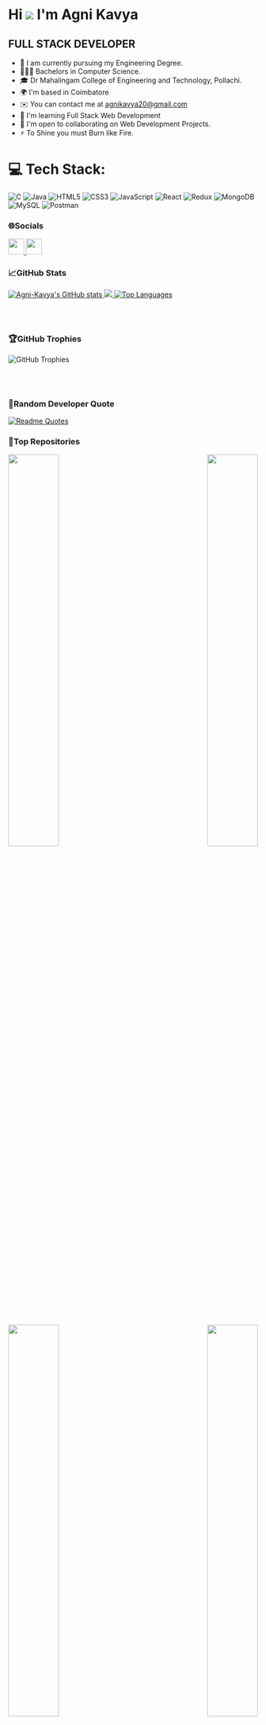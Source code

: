 # Hi ![](https://user-images.githubusercontent.com/18350557/176309783-0785949b-9127-417c-8b55-ab5a4333674e.gif) I'm Agni Kavya
## FULL STACK DEVELOPER
* 🔭 I am currently pursuing my Engineering Degree.
* 👩🏻‍🎓 Bachelors in Computer Science.
* 🎓 Dr Mahalingam College of Engineering and Technology, Pollachi.
* 🌍 I'm based in Coimbatore
* ✉️ You can contact me at [agnikavya20@gmail.com](mailto:agnikavya20@gmail.com)
* 🧠 I'm learning Full Stack Web Development
* 🤝 I'm open to collaborating on Web Development Projects.
* ⚡ To Shine you must Burn like Fire.

# 💻 Tech Stack:

![C](https://img.shields.io/badge/c-%2300599C.svg?style=for-the-badge&logo=c&logoColor=white)
![Java](https://img.shields.io/badge/java-%23ED8B00.svg?style=for-the-badge&logo=openjdk&logoColor=white)
![HTML5](https://img.shields.io/badge/html5-%23E34F26.svg?style=for-the-badge&logo=html5&logoColor=white)
![CSS3](https://img.shields.io/badge/css3-%231572B6.svg?style=for-the-badge&logo=css3&logoColor=white)
![JavaScript](https://img.shields.io/badge/javascript-%23323330.svg?style=for-the-badge&logo=javascript&logoColor=%23F7DF1E)
![React](https://img.shields.io/badge/react-%2320232a.svg?style=for-the-badge&logo=react&logoColor=%2361DAFB)
![Redux](https://img.shields.io/badge/redux-%23593d88.svg?style=for-the-badge&logo=redux&logoColor=white)
![MongoDB](https://img.shields.io/badge/MongoDB-%234ea94b.svg?style=for-the-badge&logo=mongodb&logoColor=white)
![MySQL](https://img.shields.io/badge/mysql-%2300000f.svg?style=for-the-badge&logo=mysql&logoColor=white)
![Postman](https://img.shields.io/badge/Postman-FF6C37?style=for-the-badge&logo=postman&logoColor=white)

###  🌐Socials
<p align="left">
  <a href="https://www.github.com/Agni-Kavya" target="_blank" rel="noreferrer">
    <img src="https://raw.githubusercontent.com/danielcranney/readme-generator/main/public/icons/socials/github.svg" width="32" height="32" />
  </a>
  <a href="https://www.linkedin.com/in/agni-kavya-684478248/" target="_blank" rel="noreferrer">
    <img src="https://raw.githubusercontent.com/danielcranney/readme-generator/main/public/icons/socials/linkedin.svg" width="32" height="32" />
  </a>
</p>

### 📈GitHub Stats

<a href="http://www.github.com/Agni-Kavya">
  <img src="https://github-readme-stats.vercel.app/api?username=Agni-Kavya&show_icons=true&hide=&count_private=true&title_color=0891b2&text_color=ffffff&icon_color=0891b2&bg_color=1c1917&hide_border=true&show_icons=true" alt="Agni-Kavya's GitHub stats" />
</a>

<a href="http://www.github.com/Agni-Kavya">
  <img src="https://github-readme-streak-stats.herokuapp.com/?user=Agni-Kavya&stroke=ffffff&background=1c1917&ring=0891b2&fire=0891b2&currStreakNum=ffffff&currStreakLabel=0891b2&sideNums=ffffff&sideLabels=ffffff&dates=ffffff&hide_border=true" />
</a>

<a href="https://github.com/Agni-Kavya" align="left">
  <img src="https://github-readme-stats.vercel.app/api/top-langs/?username=Agni-Kavya&langs_count=10&title_color=0891b2&text_color=ffffff&icon_color=0891b2&bg_color=1c1917&hide_border=true&locale=en&custom_title=Top%20%Languages" alt="Top Languages" />
</a>

<br /><br />
###  🏆GitHub Trophies 
![GitHub Trophies](https://github-profile-trophy.vercel.app/?username=Agni-Kavya&theme=onedark&column=7)

<br/><br/>

### 💬Random Developer Quote

[![Readme Quotes](https://quotes-github-readme.vercel.app/api?type=horizontal&theme=dark&quote=The%20best%20error%20message%20is%20the%20one%20that%20never%20shows%20up.&author=Thomas%20Fuchs&border=true)](https://github.com/piyushsuthar/github-readme-quotes)

### 🚀Top Repositories

<div width="100%" align="center">
  <a href="https://github.com/Agni-Kavya/Todo-BookApplication" align="left">
    <img align="left" width="45%" src="https://github-readme-stats.vercel.app/api/pin/?username=Agni-Kavya&repo=Todo-BookApplication&title_color=0891b2&text_color=ffffff&icon_color=0891b2&bg_color=1c1917&hide_border=true&locale=en" />
  </a>
  <a href="https://github.com/Agni-Kavya/Socialmedia-MERN" align="right">
    <img align="right" width="45%" src="https://github-readme-stats.vercel.app/api/pin/?username=Agni-Kavya&repo=Socialmedia-MERN&title_color=0891b2&text_color=ffffff&icon_color=0891b2&bg_color=1c1917&hide_border=true&locale=en" />
  </a>
</div>
<br /><br />

<div width="100%" align="center">
  <a href="https://github.com/Agni-Kavya/JavaScript-TodoList" align="left">
    <img align="left" width="45%" src="https://github-readme-stats.vercel.app/api/pin/?username=Agni-Kavya&repo=JavaScript-TodoList&title_color=0891b2&text_color=ffffff&icon_color=0891b2&bg_color=1c1917&hide_border=true&locale=en" />
  </a>
  <a href="https://github.com/Agni-Kavya/Hand-Gesture-Controller" align="right">
    <img align="right" width="45%" src="https://github-readme-stats.vercel.app/api/pin/?username=Agni-Kavya&repo=Hand-Gesture-Controller&title_color=0891b2&text_color=ffffff&icon_color=0891b2&bg_color=1c1917&hide_border=true&locale=en" />
  </a>
</div>
<br /><br />

<div width="100%" align="center">
  <a href="https://github.com/Agni-Kavya/ReduxToolkit-MovieApplication" align="left">
    <img align="left" width="45%" src="https://github-readme-stats.vercel.app/api/pin/?username=Agni-Kavya&repo=ReduxToolkit-MovieApplication&title_color=0891b2&text_color=ffffff&icon_color=0891b2&bg_color=1c1917&hide_border=true&locale=en" />
  </a>
  <a href="https://github.com/Agni-Kavya/Todolist-MERN" align="right">
    <img align="right" width="45%" src="https://github-readme-stats.vercel.app/api/pin/?username=Agni-Kavya&repo=Todolist-MERN&title_color=0891b2&text_color=ffffff&icon_color=0891b2&bg_color=1c1917&hide_border=true&locale=en" />
  </a>
</div>
<br /><br/>
<br>
</br>




